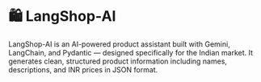 # 🛍️ LangShop-AI
LangShop-AI is an AI-powered product assistant built with Gemini, LangChain, and Pydantic — designed specifically for the Indian market. It generates clean, structured product information including names, descriptions, and INR prices in JSON format.

